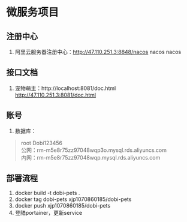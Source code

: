 # 微服务项目

## 注册中心  
1. 阿里云服务器注册中心：http://47.110.251.3:8848/nacos  nacos  nacos  

## 接口文档  
1. 宠物萌主：http://localhost:8081/doc.html  http://47.110.251.3:8081/doc.html  



## 账号  
1. 数据库：
> root Dobi123456  
> 公网：rm-m5e8r75zz97048wqp3o.mysql.rds.aliyuncs.com  
> 内网：rm-m5e8r75zz97048wqp.mysql.rds.aliyuncs.com  

## 部署流程  
1. docker build -t dobi-pets .  
2. docker tag dobi-pets xjp1070860185/dobi-pets  
3. docker push xjp1070860185/dobi-pets  
4. 登陆portainer，更新service  



